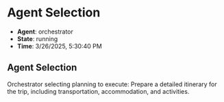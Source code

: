 # Agent Selection

- **Agent**: orchestrator
- **State**: running
- **Time**: 3/26/2025, 5:30:40 PM

## Agent Selection

Orchestrator selecting planning to execute: Prepare a detailed itinerary for the trip, including transportation, accommodation, and activities.


